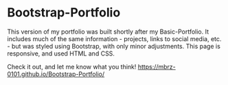 # Bootstrap-Portfolio

This version of my portfolio was built shortly after my Basic-Portfolio. It includes much of the same information - projects, links to social media, etc. - but was styled using Bootstrap, with only minor adjustments. This page is responsive, and used HTML and CSS.

Check it out, and let me know what you think! 
https://mbrz-0101.github.io/Bootstrap-Portfolio/
